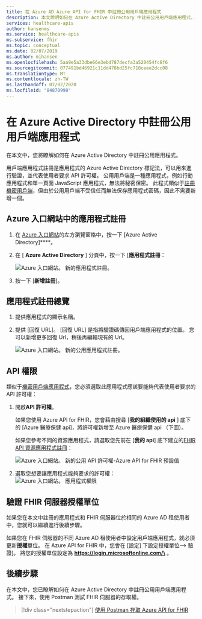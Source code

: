 ```yaml
---
title: 在 Azure AD Azure API for FHIR 中註冊公用用戶端應用程式
description: 本文說明如何在 Azure Active Directory 中註冊公用用戶端應用程式，以準備在 Azure 中部署 FHIR API。
services: healthcare-apis
author: hansenms
ms.service: healthcare-apis
ms.subservice: fhir
ms.topic: conceptual
ms.date: 02/07/2019
ms.author: mihansen
ms.openlocfilehash: 5aa9e5a33dbe66e3ebd787decfa3a520454fc6f6
ms.sourcegitcommit: 877491bd46921c11dd478bd25fc718ceee2dcc08
ms.translationtype: MT
ms.contentlocale: zh-TW
ms.lasthandoff: 07/02/2020
ms.locfileid: "84870998"
---
```

# <a name="register-a-public-client-application-in-azure-active-directory"></a>在 Azure Active Directory 中註冊公用用戶端應用程式

在本文中，您將瞭解如何在 Azure Active Directory 中註冊公用應用程式。  

用戶端應用程式註冊是應用程式的 Azure Active Directory 標記法，可以用來進行驗證，並代表使用者要求 API 許可權。 公用用戶端是一種應用程式，例如行動應用程式和單一頁面 JavaScript 應用程式，無法將秘密保密。 此程式類似于[註冊機密用戶端](register-confidential-azure-ad-client-app.md)，但由於公用用戶端不受信任而無法保存應用程式密碼，因此不需要新增一個。

## <a name="app-registrations-in-azure-portal"></a>Azure 入口網站中的應用程式註冊

1. 在 [Azure 入口網站](https://portal.azure.com)的左方瀏覽窗格中，按一下 [Azure Active Directory]****。

2. 在 [ **Azure Active Directory** ] 分頁中，按一下 [**應用程式註冊**：

    ![Azure 入口網站。 新的應用程式註冊。](media/how-to-aad/portal-aad-new-app-registration.png)

3. 按一下 [**新增註冊**]。

## <a name="application-registration-overview"></a>應用程式註冊總覽

1. 提供應用程式的顯示名稱。

2. 提供 [回復 URL]。 [回復 URL] 是指將驗證碼傳回用戶端應用程式的位置。 您可以新增更多回復 Url，稍後再編輯現有的 Url。

    ![Azure 入口網站。 新的公用應用程式註冊。](media/how-to-aad/portal-aad-register-new-app-registration-PUB-CLIENT-NAME.png)

## <a name="api-permissions"></a>API 權限

類似于[機密用戶端應用程式](register-confidential-azure-ad-client-app.md)，您必須選取此應用程式應該要能夠代表使用者要求的 API 許可權：

1. 開啟**API 許可權**。

    如果您使用 Azure API for FHIR，您會藉由搜尋 [**我的組織使用的 api** ] 底下的 [Azure 醫療保健 api]，將許可權新增至 Azure 醫療保健 api （下圖）。
    
    如果您參考不同的資源應用程式，請選取您先前在 [**我的 api**] 底下建立的[FHIR API 資源應用程式註冊](register-resource-azure-ad-client-app.md)：

    ![Azure 入口網站。 新的公用 API 許可權-Azure API for FHIR 預設值](media/public-client-app/api-permissions.png)


2. 選取您想要讓應用程式能夠要求的許可權： ![ Azure 入口網站。 應用程式權限](media/public-client-app/app-permissions.png)

## <a name="validate-fhir-server-authority"></a>驗證 FHIR 伺服器授權單位
如果您在本文中註冊的應用程式和 FHIR 伺服器位於相同的 Azure AD 租使用者中，您就可以繼續進行後續步驟。

如果您在 FHIR 伺服器的不同 Azure AD 租使用者中設定用戶端應用程式，就必須更新**授權**單位。 在 Azure API for FHIR 中，您會在 [設定] 下設定授權單位--> 驗證]。 將您的授權單位設定為 **https://login.microsoftonline.com/\<TENANT-ID>** 。

## <a name="next-steps"></a>後續步驟

在本文中，您已瞭解如何在 Azure Active Directory 中註冊公用用戶端應用程式。 接下來，使用 Postman 測試 FHIR 伺服器的存取權。
 
>[!div class="nextstepaction"]
>[使用 Postman 存取 Azure API for FHIR](access-fhir-postman-tutorial.md)
